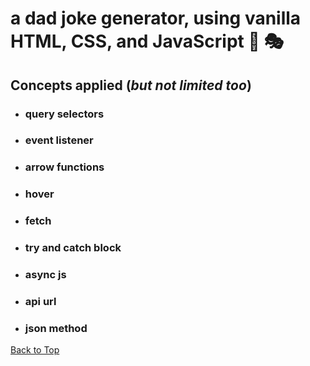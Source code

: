 <a name="custom_anchor_name"></a>
# a dad joke generator, using vanilla HTML, CSS, and JavaScript :jack_o_lantern: :performing_arts:
## Concepts applied (*but not limited too*)

- ### query selectors
- ### event listener
- ### arrow functions
- ### hover
- ### fetch
- ### try and catch block
- ### async js
- ### api url
- ### json method



[Back to Top](#custom_anchor_name)
